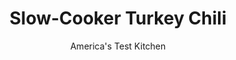 ---
layout: ../../layouts/MarkdownPostLayout.astro
title: Slow-Cooker Turkey Chili
author: America's Test Kitchen
pubDate: 2023-03-15
description: "The slow cooker is a perfect place to prepare a long-simmered chili—but if you’re using turkey instead of beef, problems loom."
image_url: https://res.cloudinary.com/hksqkdlah/image/upload/ar_1:1,c_fill,dpr_2.0,f_auto,fl_lossy.progressive.strip_profile,g_faces:auto,q_auto:low,w_344/SFS_turkey_chili0017_hyv5ps
tags: ["Main Courses","Southwest (Tex-Mex)","Turkey","Slow Cooker","Stews"]
calories: 3391
protein: 27
carbohydrates: 31
fats: 13
fiber: 9
ingredients: ["1/4 cup, chili powder","1 tablespoon, ground cumin","1 teaspoon, dried oregano","2 slices, hearty white sandwich bread, torn into pieces","1/4 cup, soy sauce","6 , garlic cloves, minced",", Salt and pepper","2 pounds, ground turkey","3 tablespoons, vegetable oil","3 , onions, chopped fine","1 , bell pepper, seeded and chopped","1/4 cup, tomato paste","2 (16-ounce) cans, kidney beans, drained and rinsed","1 (28-ounce) can, diced tomatoes, drained","1 (15-ounce) can, tomato sauce","1 1/4 cups, low-sodium chicken broth","1 tablespoon, brown sugar","2 teaspoons, minced canned chipotle chiles in adobo"]
serves: 10
time: "4 to 6 hours on low"
instructions: ["Heat chili powder, cumin, and oregano in large nonstick skillet over medium heat, stirring frequently, until fragrant, about 1 minute. Set aside.","Using potato masher, mash bread, soy sauce, 1 tablespoon toasted spices, half of garlic, and ½ teaspoon pepper in large bowl until smooth. Add ground turkey and gently knead until well combined.","Heat 2 tablespoons oil in now-empty skillet over medium heat until shimmering. Cook turkey mixture, breaking up meat into 1-inch pieces with wooden spoon, until no longer pink, about 5 minutes. Transfer to slow-cooker insert. Add onion, bell pepper, and remaining oil to now-empty skillet and cook until softened, 6 to 8 minutes. Stir in remaining toasted spices, tomato paste, and remaining garlic and cook until paste begins to darken, 1 to 2 minutes. Transfer to slow cooker.","Stir beans, tomatoes, tomato sauce, broth, brown sugar, and chipotle into slow cooker. Cover and cook on low until turkey is tender, 4 to 6 hours. Season with salt and pepper. Serve. (Chili can be refrigerated in airtight container for 3 days.)"]
nutrition: ["1018 mg Potassium, K","353 mg Phosphorus, P","130 mg Calcium, Ca","4 mg Iron, Fe","85 mg Magnesium, Mg","1073 mg Sodium, Na","3 mg Zinc, Zn","13 g Total lipid (fat)","9 mg Niacin","6 g Fatty acids, total monounsaturated","3 g Fatty acids, total polyunsaturated","34 mg Vitamin C, total ascorbic acid","62 mg Cholesterol","2 g Fatty acids, total saturated","9 g Fiber, total dietary","1 µg Folic acid","68 µg Folate, food","9 g Sugars, total","15 µg Vitamin K (phylloquinone)","337 g Water","31 g Carbohydrate, by difference","70 µg Folate, DFE","27 g Protein","3 mg Vitamin E (alpha-tocopherol)","120 µg Vitamin A, RAE","339 kcal Energy","3391 calories"]
notes: "You can use any ground turkey except 99 percent lean (also labeled “fat-free”) in this recipe. Serve with shredded cheese, sour cream, and lime wedges. Hunt’s are our favorite diced tomatoes."
---